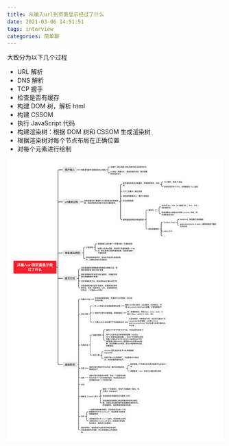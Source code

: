 ```yaml
---
title: 从输入url到页面显示经过了什么
date: 2021-03-06 14:51:51
tags: interview
categories: 简单聊
---
```




大致分为以下几个过程

- URL 解析
- DNS 解析
- TCP 握手
- 检查是否有缓存
- 构建 DOM 树，解析 html
- 构建 CSSOM
- 执行 JavaScript 代码
- 构建渲染树：根据 DOM 树和 CSSOM 生成渲染树
- 根据渲染树对每个节点布局在正确位置
- 对每个元素进行绘制



<!-- more -->



![](https://raw.githubusercontent.com/popring/assets-repo/master/img/20201003104407.png)